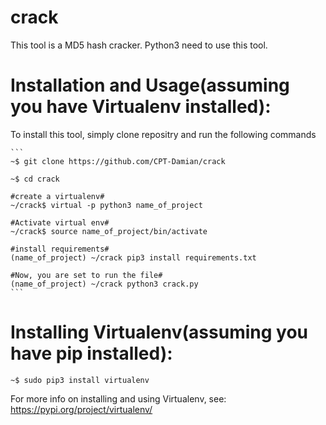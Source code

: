 # crack
  This tool is a MD5 hash cracker. 
    Python3 need to use this tool.

# Installation and Usage(assuming you have Virtualenv installed):
  To install this tool, simply clone repositry and run the following commands
  
    ```
    ~$ git clone https://github.com/CPT-Damian/crack
    
    ~$ cd crack
    
    #create a virtualenv#
    ~/crack$ virtual -p python3 name_of_project
    
    #Activate virtual env#
    ~/crack$ source name_of_project/bin/activate
    
    #install requirements#
    (name_of_project) ~/crack pip3 install requirements.txt
    
    #Now, you are set to run the file#
    (name_of_project) ~/crack python3 crack.py  
    ```
    



# Installing Virtualenv(assuming you have pip installed):
  ```
  ~$ sudo pip3 install virtualenv
  ```
  For more info on installing and using Virtualenv, see: https://pypi.org/project/virtualenv/
  



























